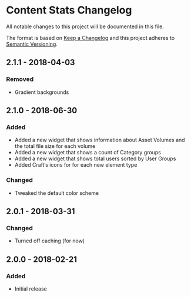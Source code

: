 # Content Stats Changelog

All notable changes to this project will be documented in this file.

The format is based on [Keep a Changelog](http://keepachangelog.com/) and this project adheres to [Semantic Versioning](http://semver.org/).


## 2.1.1 - 2018-04-03
### Removed
- Gradient backgrounds


## 2.1.0 - 2018-06-30
### Added
- Added a new widget that shows information about Asset Volumes and the total file size for each volume
- Added a new widget that shows a count of Category groups
- Added a new widget that shows total users sorted by User Groups
- Added Craft‘s icons for for each new element type

### Changed
- Tweaked the default color scheme


## 2.0.1 - 2018-03-31
### Changed
- Turned off caching (for now)


## 2.0.0 - 2018-02-21
### Added
- Initial release